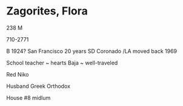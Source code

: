 # Zagorites, Flora

238 M

710-2771

B 1924? San Francisco 20 years SD Coronado /LA moved back 1969

School teacher ~ hearts Baja ~ well-traveled

Red Niko

Husband Greek Orthodox

House #8 midlum

